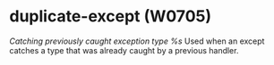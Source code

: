 # duplicate-except (W0705)
*Catching previously caught exception type %s* Used when an except
catches a type that was already caught by a previous handler.

